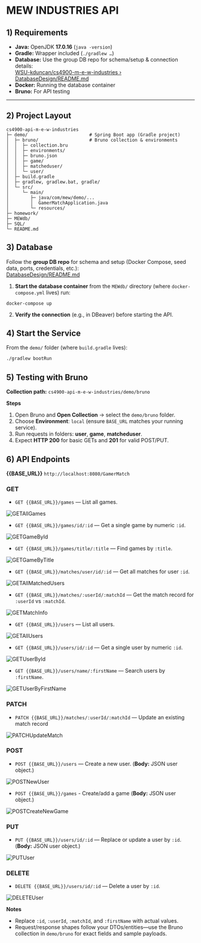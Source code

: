 # MEW INDUSTRIES API

## 1) Requirements

- **Java:** OpenJDK **17.0.16** (`java -version`)  
- **Gradle:** Wrapper included (`./gradlew …`)  
- **Database:** Use the group DB repo for schema/setup & connection details:  
  [WSU-kduncan/cs4900-m-e-w-industries › DatabaseDesign/README.md](https://github.com/WSU-kduncan/cs4900-m-e-w-industries/blob/main/DatabaseDesign/README.md)  
- **Docker:** Running the database container  
- **Bruno:** For API testing

---

## 2) Project Layout

```text
cs4900-api-m-e-w-industries
├─ demo/                       # Spring Boot app (Gradle project)
│  ├─ bruno/                   # Bruno collection & environments
│  │  ├─ collection.bru
│  │  ├─ environments/
│  │  ├─ bruno.json
│  │  ├─ game/
│  │  ├─ matcheduser/
│  │  └─ user/
│  ├─ build.gradle
│  ├─ gradlew, gradlew.bat, gradle/
│  └─ src/
│     └─ main/
│        ├─ java/com/mew/demo/...
│        │  GamerMatchApplication.java
│        └─ resources/
├─ homework/
├─ MEWdb/
├─ SQL/
└─ README.md

```

## 3) Database

Follow the **group DB repo** for schema and setup (Docker Compose, seed data, ports, credentials, etc.):  
[DatabaseDesign/README.md](https://github.com/WSU-kduncan/cs4900-m-e-w-industries/blob/main/DatabaseDesign/README.md)

1. **Start the database container** from the `MEWdb/` directory (where `docker-compose.yml` lives) run:
```
docker-compose up
```

2. **Verify the connection** (e.g., in DBeaver) before starting the API.

## 4) Start the Service

From the `demo/` folder (where `build.gradle` lives):

```bash
./gradlew bootRun
```
## 5) Testing with Bruno

**Collection path:** `cs4900-api-m-e-w-industries/demo/bruno`

**Steps**
1. Open Bruno and **Open Collection** → select the `demo/bruno` folder.  
2. Choose **Environment**: `local` (ensure `BASE_URL` matches your running service).  
3. Run requests in folders: **user**, **game**, **matcheduser**.  
4. Expect **HTTP 200** for basic GETs and **201** for valid POST/PUT.

## 6) API Endpoints

**{{BASE_URL}}** `http://localhost:8080/GamerMatch`


### GET
- `GET {{BASE_URL}}/games` — List all games.

![GETAllGames](./homework/homework-5/GetAllGames.PNG)
  
- `GET {{BASE_URL}}/games/id/:id` — Get a single game by numeric `:id`.

![GETGameById](./homework/homework-5/GetGameById.PNG)
 
- `GET {{BASE_URL}}/games/title/:title` — Find games by `:title`.

![GETGameByTitle](./homework/homework-5/GetGameByTitle.PNG)

- `GET {{BASE_URL}}/matches/user/id/:id` — Get all matches for user `:id`.

![GETAllMatchedUsers](./homework/homework-5/GetAllMatchedUsers.PNG)

- `GET {{BASE_URL}}/matches/:userId/:matchId` — Get the match record for `:userId` vs `:matchId`.

![GETMatchInfo](./homework/homework-5/GetMatchInfo.PNG)

- `GET {{BASE_URL}}/users` — List all users.

![GETAllUsers](./homework/homework-5/GetAllUsers.PNG)

- `GET {{BASE_URL}}/users/id/:id` — Get a single user by numeric `:id`.

![GETUserById](./homework/homework-5/GetUserById.PNG)

- `GET {{BASE_URL}}/users/name/:firstName` — Search users by `:firstName`.

![GETUserByFirstName](./homework/homework-5/GetUserByFirstName.PNG)

### PATCH
- `PATCH {{BASE_URL}}/matches/:userId/:matchId` — Update an existing match record

![PATCHUpdateMatch](./homework/homework-5/UpdateMatch.PNG)

### POST

- `POST {{BASE_URL}}/users` — Create a new user. (**Body:** JSON user object.)

![POSTNewUser](./homework/homework-5/CreateNewUser.PNG)

- `POST {{BASE_URL}}/games` - Create/add a game (**Body:** JSON user object.)

![POSTCreateNewGame](./homework/homework-5/CreateNewGame.PNG)

### PUT
- `PUT {{BASE_URL}}/users/id/:id` — Replace or update a user by `:id`.  (**Body:** JSON user object.)

![PUTUser](./homework/homework-5/UpdateUser.PNG)

### DELETE
- `DELETE {{BASE_URL}}/users/id/:id` — Delete a user by `:id`.

![DELETEUser](./homework/homework-5/DeleteUser.PNG)

**Notes**
- Replace `:id`, `:userId`, `:matchId`, and `:firstName` with actual values.  
- Request/response shapes follow your DTOs/entities—use the Bruno collection in `demo/bruno` for exact fields and sample payloads.
